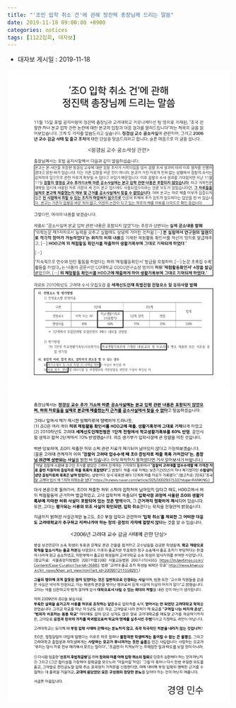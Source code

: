 ```yaml
---
title: "'조민 입학 취소 건'에 관해 정진택 총장님께 드리는 말씀"
date: 2019-11-18 09:00:00 +0900
categories: notices
tags: [1122집회, 대자보]
---
```


* 대자보 게시일 : 2019-11-18

![](/images/wp02-01.jpg) 
![](/images/wp02-02.jpg) 